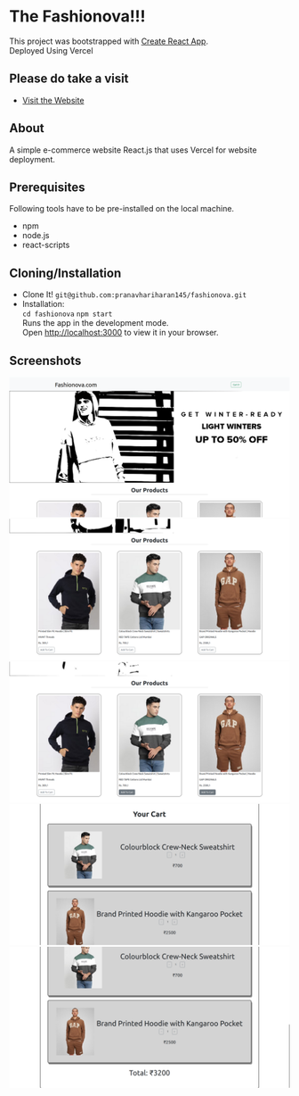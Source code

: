 # The Fashionova!!!

This project was bootstrapped with [Create React App](https://github.com/facebook/create-react-app).\
Deployed Using Vercel

## Please do take a visit
* [Visit the Website](https://fashionova-jet.vercel.app/)
## About

A simple e-commerce website React.js that uses Vercel for website deployment.

## Prerequisites

Following tools have to be pre-installed on the local machine.

* npm
* node.js
* react-scripts

## Cloning/Installation
* Clone It! `git@github.com:pranavhariharan145/fashionova.git`
* Installation:\
  `cd fashionova`
  `npm start`\
  Runs the app in the development mode.\
  Open [http://localhost:3000](http://localhost:3000) to view it in your browser.

## Screenshots

![part1](https://github.com/pranavhariharan145/fashionova/blob/main/public/Screenshots/snip1.png)
![part2](https://github.com/pranavhariharan145/fashionova/blob/main/public/Screenshots/snip2.png)
![part3](https://github.com/pranavhariharan145/fashionova/blob/main/public/Screenshots/snip3.png)
![part4](https://github.com/pranavhariharan145/fashionova/blob/main/public/Screenshots/snip4.png)
![part5](https://github.com/pranavhariharan145/fashionova/blob/main/public/Screenshots/snip5.png)
